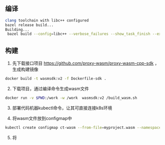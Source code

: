 ## 编译


```sh
clang toolchain with libc++ configured
bazel release build...
Building...
 bazel build --config=libc++ --verbose_failures --show_task_finish --experimental_generate_json_trace_profile --test_output=errors --repository_cache=/build/repository_cache --experimental_repository_cache_hardlinks --nocache_test_results -c opt //source/exe:envoy-static
```


## 构建

1.	先下载接口项目 https://github.com/proxy-wasm/proxy-wasm-cpp-sdk ，生成构建镜像 

```sh
docker build -t wasmsdk:v2 -f Dockerfile-sdk .
```

2.	下载项目，通过编译命令生成wasm文件

```sh
docker run -v $PWD:/work -w /work  wasmsdk:v2 /build_wasm.sh
```

3.	部署代码机器kubectl命令，让其可直接连接k8s环境


4. 将wasm文件放到configmap中

```sh
kubectl create configmap ct-wasm --from-file=myproject.wasm --namespace=istio-system
```

5. 将